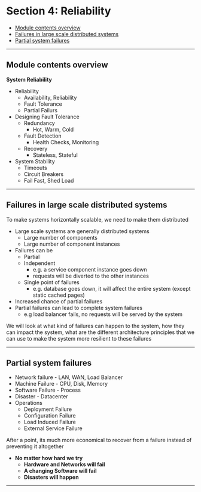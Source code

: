 # Section 4: Reliability

- [Module contents overview](#module-contents-overview)
- [Failures in large scale distributed systems](#failures-in-large-scale-distributed-systems)
- [Partial system failures](#partial-system-failures)

---

## Module contents overview

**System Reliability**

- Reliability
  - Availability, Reliability
  - Fault Tolerance
  - Partial Failurs
- Designing Fault Tolerance
  - Redundancy
    - Hot, Warm, Cold
  - Fault Detection
    - Health Checks, Monitoring
  - Recovery
    - Stateless, Stateful
- System Stability
  - Timeouts
  - Circuit Breakers
  - Fail Fast, Shed Load

---

## Failures in large scale distributed systems

To make systems horizontally scalable, we need to make them distributed

- Large scale systems are generally distributed systems
  - Large number of components
  - Large number of component instances
- Failures can be
  - Partial
  - Independent
    - e.g. a service component instance goes down
    - requests will be diverted to the other instances
  - Single point of failures
    - e.g. database goes down, it will affect the entire system (except static cached pages)
- Increased chance of partial failures
- Partial failures can lead to complete system failures
  - e.g load balancer fails, no requests will be served by the system

We will look at what kind of failures can happen to the system, how they can impact the system, what are the different architecture principles that we can 
use to make the system more resilient to these failures

---

## Partial system failures

- Network failure - LAN, WAN, Load Balancer
- Machine Failure - CPU, Disk, Memory
- Software Failure - Process
- Disaster - Datacenter
- Operations
  - Deployment Failure
  - Configuration Failure
  - Load Induced Failure
  - External Service Failure

After a point, its much more economical to recover from a failure instead of preventing it altogether

- **No matter how hard we try**
  - **Hardware and Networks will fail**
  - **A changing Software will fail**
  - **Disasters will happen**

---



